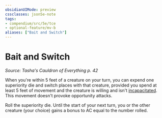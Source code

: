 ```yaml
---
obsidianUIMode: preview
cssclasses: json5e-note
tags:
- compendium/src/5e/tce
- optional-feature/mv-b
aliases: ["Bait and Switch"]
---
```

# Bait and Switch
*Source: Tasha's Cauldron of Everything p. 42* 

When you're within 5 feet of a creature on your turn, you can expend one superiority die and switch places with that creature, provided you spend at least 5 feet of movement and the creature is willing and isn't [incapacitated](../../5e-rules/conditions.md##incapacitated). This movement doesn't provoke opportunity attacks.

Roll the superiority die. Until the start of your next turn, you or the other creature (your choice) gains a bonus to AC equal to the number rolled.